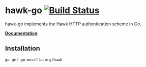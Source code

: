 # hawk-go [![Build Status](https://travis-ci.org/mozilla-services/hawk-go.png?branch=master)](https://travis-ci.org/mozilla-services/hawk-go)

hawk-go implements the [Hawk](https://github.com/hueniverse/hawk) HTTP
authentication scheme in Go.

[**Documentation**](http://godoc.org/github.com/mozilla-services/hawk-go)

## Installation

```text
go get go.mozilla.org/hawk
```

